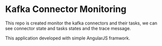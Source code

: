 # Kafka Connector Monitoring
This repo is created monitor the  kafka connectors and their tasks, we can see connector state and tasks states and the trace message. 

This application developed with simple AngularJS framwork. 

